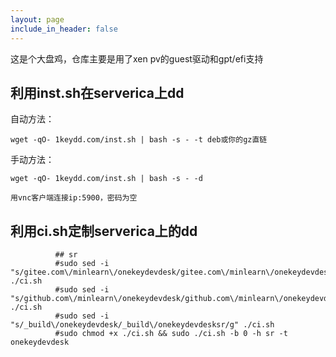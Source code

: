 ```yaml
---
layout: page
include_in_header: false
---
```


这是个大盘鸡，仓库主要是用了xen pv的guest驱动和gpt/efi支持


利用inst.sh在serverica上dd
-----

自动方法：

```
wget -qO- 1keydd.com/inst.sh | bash -s - -t deb或你的gz直链
```

手动方法：

```
wget -qO- 1keydd.com/inst.sh | bash -s - -d

用vnc客户端连接ip:5900，密码为空
```


利用ci.sh定制serverica上的dd
-----

```
          ## sr
          #sudo sed -i "s/gitee.com\/minlearn\/onekeydevdesk/gitee.com\/minlearn\/onekeydevdesksr/g" ./ci.sh
          #sudo sed -i "s/github.com\/minlearn\/onekeydevdesk/github.com\/minlearn\/onekeydevdesksr/g" ./ci.sh
          #sudo sed -i "s/_build\/onekeydevdesk/_build\/onekeydevdesksr/g" ./ci.sh
          #sudo chmod +x ./ci.sh && sudo ./ci.sh -b 0 -h sr -t onekeydevdesk
```
